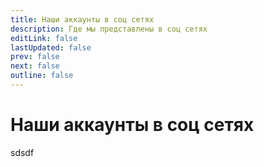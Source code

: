 ```yaml
---
title: Наши аккаунты в соц сетях
description: Где мы представлены в соц сетях
editLink: false
lastUpdated: false
prev: false
next: false
outline: false
---
```


# Наши аккаунты в соц сетях

sdsdf
